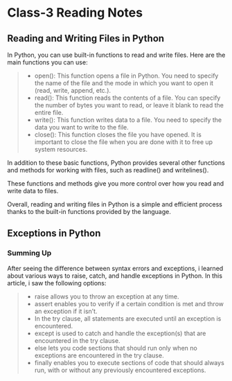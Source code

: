 # Class-3 Reading Notes

## Reading and Writing Files in Python

In Python, you can use built-in functions to read and write files. Here are the main functions you can use:

> - open(): This function opens a file in Python. You need to specify the name of the file and the mode in which you want to open it (read, write, append, etc.).
> - read(): This function reads the contents of a file. You can specify the number of bytes you want to read, or leave it blank to read the entire file.
> - write(): This function writes data to a file. You need to specify the data you want to write to the file.
> - close(): This function closes the file you have opened. It is important to close the file when you are done with it to free up system resources.

In addition to these basic functions, Python provides several other functions and methods for working with files, such as readline() and writelines().

These functions and methods give you more control over how you read and write data to files.

Overall, reading and writing files in Python is a simple and efficient process thanks to the built-in functions provided by the language.

## Exceptions in Python

### Summing Up

After seeing the difference between syntax errors and exceptions, i learned about various ways to raise, catch, and handle exceptions in Python. In this article, i saw the following options:

> - raise allows you to throw an exception at any time.
> - assert enables you to verify if a certain condition is met and throw an exception if it isn’t.
> - In the try clause, all statements are executed until an exception is encountered.
> - except is used to catch and handle the exception(s) that are encountered in the try clause.
> - else lets you code sections that should run only when no exceptions are encountered in the try clause.
> - finally enables you to execute sections of code that should always run, with or without any previously encountered exceptions.
